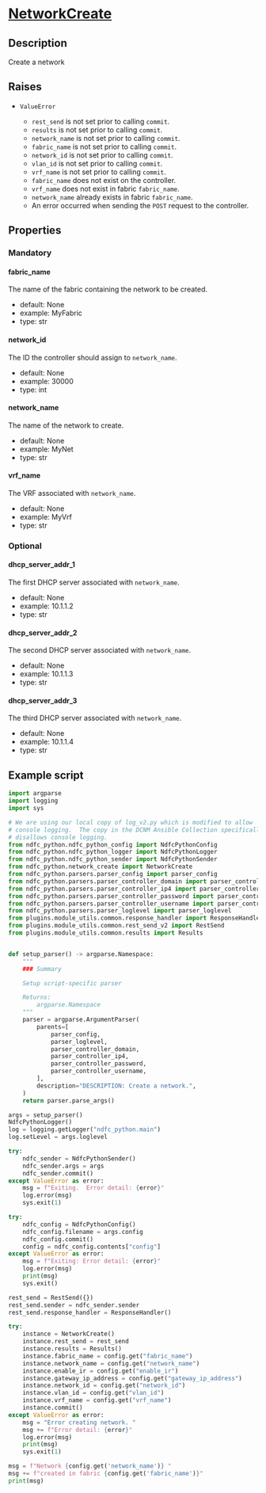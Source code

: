 # [NetworkCreate]

## Description

Create a network

[NetworkCreate]: https://github.com/allenrobel/ndfc-python/blob/main/lib/ndfc_python/network_create.py

## Raises

- `ValueError`

    * `rest_send` is not set prior to calling `commit`.
    * `results` is not set prior to calling `commit`.
    * `network_name` is not set prior to calling `commit`.
    * `fabric_name` is not set prior to calling `commit`.
    * `network_id` is not set prior to calling `commit`.
    * `vlan_id` is not set prior to calling `commit`.
    * `vrf_name` is not set prior to calling `commit`.
    * `fabric_name` does not exist on the controller.
    * `vrf_name` does not exist in fabric `fabric_name`.
    * `network_name` already exists in fabric `fabric_name`.
    * An error occurred when sending the `POST` request to the controller.

## Properties

### Mandatory

#### fabric_name

The name of the fabric containing the network to be created.

- default: None
- example: MyFabric
- type: str

#### network_id

The ID the controller should assign to `network_name`.

- default: None
- example: 30000
- type: int

#### network_name

The name of the network to create.

- default: None
- example: MyNet
- type: str

#### vrf_name

The VRF associated with `network_name`.

- default: None
- example: MyVrf
- type: str

### Optional

#### dhcp_server_addr_1

The first DHCP server associated with `network_name`.

- default: None
- example: 10.1.1.2
- type: str

#### dhcp_server_addr_2

The second DHCP server associated with `network_name`.

- default: None
- example: 10.1.1.3
- type: str

#### dhcp_server_addr_3

The third DHCP server associated with `network_name`.

- default: None
- example: 10.1.1.4
- type: str

## Example script

```py title="Example Script"
import argparse
import logging
import sys

# We are using our local copy of log_v2.py which is modified to allow
# console logging.  The copy in the DCNM Ansible Collection specifically
# disallows console logging.
from ndfc_python.ndfc_python_config import NdfcPythonConfig
from ndfc_python.ndfc_python_logger import NdfcPythonLogger
from ndfc_python.ndfc_python_sender import NdfcPythonSender
from ndfc_python.network_create import NetworkCreate
from ndfc_python.parsers.parser_config import parser_config
from ndfc_python.parsers.parser_controller_domain import parser_controller_domain
from ndfc_python.parsers.parser_controller_ip4 import parser_controller_ip4
from ndfc_python.parsers.parser_controller_password import parser_controller_password
from ndfc_python.parsers.parser_controller_username import parser_controller_username
from ndfc_python.parsers.parser_loglevel import parser_loglevel
from plugins.module_utils.common.response_handler import ResponseHandler
from plugins.module_utils.common.rest_send_v2 import RestSend
from plugins.module_utils.common.results import Results


def setup_parser() -> argparse.Namespace:
    """
    ### Summary

    Setup script-specific parser

    Returns:
        argparse.Namespace
    """
    parser = argparse.ArgumentParser(
        parents=[
            parser_config,
            parser_loglevel,
            parser_controller_domain,
            parser_controller_ip4,
            parser_controller_password,
            parser_controller_username,
        ],
        description="DESCRIPTION: Create a network.",
    )
    return parser.parse_args()

args = setup_parser()
NdfcPythonLogger()
log = logging.getLogger("ndfc_python.main")
log.setLevel = args.loglevel

try:
    ndfc_sender = NdfcPythonSender()
    ndfc_sender.args = args
    ndfc_sender.commit()
except ValueError as error:
    msg = f"Exiting.  Error detail: {error}"
    log.error(msg)
    sys.exit(1)

try:
    ndfc_config = NdfcPythonConfig()
    ndfc_config.filename = args.config
    ndfc_config.commit()
    config = ndfc_config.contents["config"]
except ValueError as error:
    msg = f"Exiting: Error detail: {error}"
    log.error(msg)
    print(msg)
    sys.exit()

rest_send = RestSend({})
rest_send.sender = ndfc_sender.sender
rest_send.response_handler = ResponseHandler()

try:
    instance = NetworkCreate()
    instance.rest_send = rest_send
    instance.results = Results()
    instance.fabric_name = config.get("fabric_name")
    instance.network_name = config.get("network_name")
    instance.enable_ir = config.get("enable_ir")
    instance.gateway_ip_address = config.get("gateway_ip_address")
    instance.network_id = config.get("network_id")
    instance.vlan_id = config.get("vlan_id")
    instance.vrf_name = config.get("vrf_name")
    instance.commit()
except ValueError as error:
    msg = "Error creating network. "
    msg += f"Error detail: {error}"
    log.error(msg)
    print(msg)
    sys.exit(1)

msg = f"Network {config.get('network_name')} "
msg += f"created in fabric {config.get('fabric_name')}"
print(msg)
```
